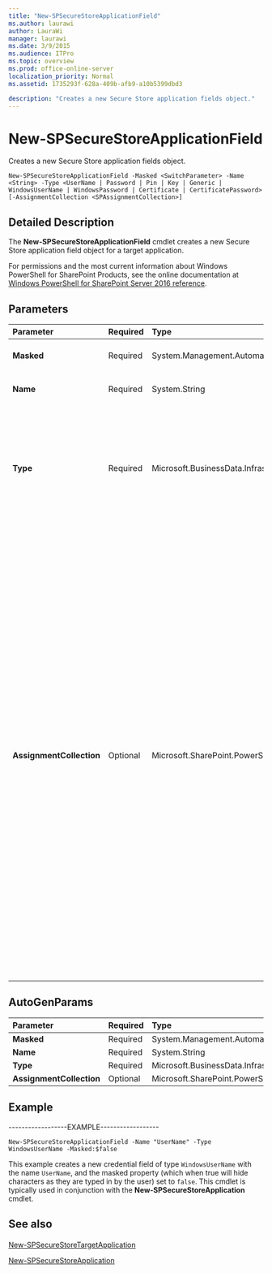 ```yaml
---
title: "New-SPSecureStoreApplicationField"
ms.author: laurawi
author: LauraWi
manager: laurawi
ms.date: 3/9/2015
ms.audience: ITPro
ms.topic: overview
ms.prod: office-online-server
localization_priority: Normal
ms.assetid: 1735293f-628a-409b-afb9-a10b5399dbd3

description: "Creates a new Secure Store application fields object."
---
```


# New-SPSecureStoreApplicationField

Creates a new Secure Store application fields object.
  
```
New-SPSecureStoreApplicationField -Masked <SwitchParameter> -Name <String> -Type <UserName | Password | Pin | Key | Generic | WindowsUserName | WindowsPassword | Certificate | CertificatePassword> [-AssignmentCollection <SPAssignmentCollection>]

```

## Detailed Description

The **New-SPSecureStoreApplicationField** cmdlet creates a new Secure Store application field object for a target application. 
  
For permissions and the most current information about Windows PowerShell for SharePoint Products, see the online documentation at [Windows PowerShell for SharePoint Server 2016 reference](https://go.microsoft.com/fwlink/p/?LinkId=671715).
  
## Parameters

|**Parameter**|**Required**|**Type**|**Description**|
|:-----|:-----|:-----|:-----|
|**Masked** <br/> |Required  <br/> |System.Management.Automation.SwitchParameter  <br/> |Masks the visible characters that are typed in the field.  <br/> |
|**Name** <br/> |Required  <br/> |System.String  <br/> |Specifies the name of the new target application field.  <br/> |
|**Type** <br/> |Required  <br/> |Microsoft.BusinessData.Infrastructure.SecureStore.SecureStoreCredentialType  <br/> |Specifies the type of credential field to add to a target application.  <br/> The type must be one of the following: **UserName**, **Password**, **Pin**, **Key**, **Generic**, **WindowsUserName**, or **WindowsPassword**.  <br/> |
|**AssignmentCollection** <br/> |Optional  <br/> |Microsoft.SharePoint.PowerShell.SPAssignmentCollection  <br/> |Manages objects for the purpose of proper disposal. Use of objects, such as **SPWeb** or **SPSite**, can use large amounts of memory and use of these objects in Windows PowerShell scripts requires proper memory management. Using the **SPAssignment** object, you can assign objects to a variable and dispose of the objects after they are needed to free up memory. When **SPWeb**, **SPSite**, or **SPSiteAdministration** objects are used, the objects are automatically disposed of if an assignment collection or the **Global** parameter is not used.  <br/> > [!NOTE]> When the **Global** parameter is used, all objects are contained in the global store. If objects are not immediately used, or disposed of by using the **Stop-SPAssignment** command, an out-of-memory scenario can occur.           |
   
## AutoGenParams

|**Parameter**|**Required**|**Type**|**Description**|
|:-----|:-----|:-----|:-----|
|**Masked** <br/> |Required  <br/> |System.Management.Automation.SwitchParameter  <br/> ||
|**Name** <br/> |Required  <br/> |System.String  <br/> ||
|**Type** <br/> |Required  <br/> |Microsoft.BusinessData.Infrastructure.SecureStore.SecureStoreCredentialType  <br/> ||
|**AssignmentCollection** <br/> |Optional  <br/> |Microsoft.SharePoint.PowerShell.SPAssignmentCollection  <br/> ||
   
## Example

------------------EXAMPLE------------------
  
```
New-SPSecureStoreApplicationField -Name "UserName" -Type WindowsUserName -Masked:$false
```

This example creates a new credential field of type  `WindowsUserName` with the name  `UserName`, and the masked property (which when true will hide characters as they are typed in by the user) set to  `false`. This cmdlet is typically used in conjunction with the **New-SPSecureStoreApplication** cmdlet. 
  
## See also

#### 

[New-SPSecureStoreTargetApplication](new-spsecurestoretargetapplication.md)
  
[New-SPSecureStoreApplication](new-spsecurestoreapplication.md)

